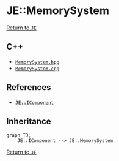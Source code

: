 # JE::MemorySystem

[Return to `JE`](/docs/je.md)

## C++

- [`MemorySystem.hpp`](/src/je/MemorySystem.hpp)
- [`MemorySystem.cpp`](/src/je/MemorySystem.cpp)

## References

- [`JE::IComponent`](/docs/je/IComponent.md)

## Inheritance

```mermaid
graph TD;
    JE::IComponent --> JE::MemorySystem
```

[Return to `JE`](/docs/je.md)